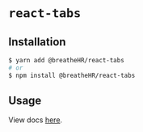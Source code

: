 # `react-tabs`

## Installation

```sh
$ yarn add @breatheHR/react-tabs
# or
$ npm install @breatheHR/react-tabs
```

## Usage

View docs [here](https://radix-ui.com/primitives/docs/components/tabs).
